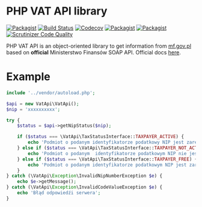 PHP VAT API library
===================
[![Packagist](https://img.shields.io/packagist/l/vat-api/vat-api.svg)](https://packagist.org/packages/vat-api/vat-api)
[![Build Status](https://travis-ci.org/johnzuk/VatApi.svg?branch=master)](https://travis-ci.org/johnzuk/VatApi)
[![Codecov](https://img.shields.io/codecov/c/github/johnzuk/VatApi/master.svg)](https://codecov.io/gh/johnzuk/VatApi)
[![Packagist](https://img.shields.io/packagist/v/vat-api/vat-api.svg)](https://packagist.org/packages/vat-api/vat-api)
[![Packagist](https://img.shields.io/packagist/dt/vat-api/vat-api.svg)](https://packagist.org/packages/vat-api/vat-api)
[![Scrutinizer Code Quality](https://scrutinizer-ci.com/g/johnzuk/VatApi/badges/quality-score.png?b=master)](https://scrutinizer-ci.com/g/johnzuk/VatApi/?branch=master)

PHP VAT API is an object-oriented library to get information from [mf.gov.pl](https://sprawdz-status-vat.mf.gov.pl/) based on **official** Ministerstwo Finansów SOAP API.
Official docs [here](https://www.finanse.mf.gov.pl/c/document_library/get_file?uuid=fba25e1b-68dc-4f59-8193-323046002134&groupId=766655).

Example
======================

```php
include '../vendor/autoload.php';

$api = new VatApi\VatApi();
$nip = 'xxxxxxxxxx';

try {
    $status = $api->getNipStatus($nip);

    if ($status === \VatApi\TaxStatusInterface::TAXPAYER_ACTIVE) {
        echo 'Podmiot o podanym identyfikatorze podatkowy NIP jest zarejestrowany jako podatnik VAT czynny';
    } else if ($status === \VatApi\TaxStatusInterface::TAXPAYER_NOT_ACTIVE) {
        echo 'Podmiot o podanym  identyfikatorze podatkowym NIP nie jest zarejestrowany jako podatnik VAT';
    } else if ($status === \VatApi\TaxStatusInterface::TAXPAYER_FREE) {
        echo 'Podmiot o podanym identyfikatorze podatkowym NIP jest zarejestrowany jako podatnik VAT zwolniony';
    }
} catch (\VatApi\Exception\InvalidNipNumberException $e) {
    echo $e->getMessage();
} catch (\VatApi\Exception\InvalidCodeValueException $e) {
    echo 'Błąd odpowiedźi serwera';
}

```